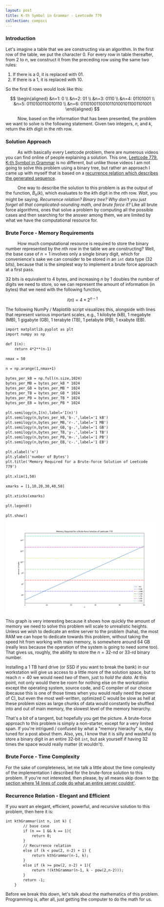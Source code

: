```yaml
---
layout: post
title: K-th Symbol in Grammar - Leetcode 779
collection: compsci
---
```

### Introduction
Let's imagine a table that we are constructing via an algorithm. In the first row of the table, we put the character $0$. For every row in table thereafter, from $2$ to $n$, we construct it from the preceding row using the same two rules:

1. If there is a $0$, it is replaced with $01$.
2. If there is a $1$, it is replaced with $10$.

So the first $6$ rows would look like this:

$$
\begin{aligned}
&n=1: 0 \\
&n=2: 01 \\
&n=3: 0110 \\
&n=4: 01101001 \\
&n=5: 0110100110010110 \\
&n=6: 01101001100101101001011001101001
\end{aligned}
$$

$\hspace{1cm}$ Now, based on the information that has been presented, the problem we want to solve is the following statement. Given two integers, $n$, and $k$, return the $k$th digit in the $n$th row. 

### Solution Approach
$\hspace{1cm}$ As with basically every Leetcode problem, there are numerous videos you can find online of people explaining a solution. This one, [Leetcode 779. K-th Symbol in Grammar](https://leetcode.com/problems/k-th-symbol-in-grammar/) is no different, but unlike those videos I am not going to solve this problem using a binary tree, but rather an approach I came up with myself that is based on a [recurrence relation which describes the generated sequence](#recurrence-relation).

$\hspace{1cm}$ One way to describe the solution to this problem is as the output of the function, $B_{n}(k)$, which evaluates to the $k$th digit in the $n$th row. *Wait*, you might be saying. *Recurrence relation? Binary tree? Why don't you just forget all that complicated-sounding math, and brute force it?* Like all brute force algorithms, ones that solve a problem by computing all the possible cases and then searching for the answer among them, we are limited by what we have the computational resource for. 

### Brute Force - Memory Requirements
$\hspace{1cm}$ How much computational resource is required to store the binary number represented by the $n$th row in the table we are constructing? Well, the base case of $n=1$ involves only a single binary digit, which for convenience's sake we can consider to be stored in an `int` data type (32 bits), because that is the simplest way to implement a brute force approach at a first pass. 

$32$ bits is equivalent to $4$ bytes, and increasing $n$ by $1$ doubles the number of digits we need to store, so we can represent the amount of information (in bytes) that we need with the following function,

$$
I(n) = 4*2^{n-1}
$$

The following NumPy / Maplotlib script visualizes this, alongside with lines that represent various important scales, e.g., 1 kilobyte (kB), 1 megabyte (MB), 1 gigabyte (GB), 1 terabyte (TB), 1 petabyte (PB), 1 exabyte (EB).

```
import matplotlib.pyplot as plt
import numpy as np

def I(n):
	return 4*2**(n-1)

nmax = 50

n = np.arange(1,nmax+1)

bytes_per_kB = np.full(n.size,1024)
bytes_per_MB = bytes_per_kB * 1024
bytes_per_GB = bytes_per_MB * 1024
bytes_per_TB = bytes_per_GB * 1024
bytes_per_PB = bytes_per_TB * 1024
bytes_per_EB = bytes_per_PB * 1024

plt.semilogy(n,I(n),label='I(n)')
plt.semilogy(n,bytes_per_kB,'b-.',label='1 kB')
plt.semilogy(n,bytes_per_MB,'r-.',label='1 MB')
plt.semilogy(n,bytes_per_GB,'g-.',label='1 GB')
plt.semilogy(n,bytes_per_TB,'y-.',label='1 TB')
plt.semilogy(n,bytes_per_PB,'m-.',label='1 PB')
plt.semilogy(n,bytes_per_EB,'c-.',label='1 EB')

plt.xlabel('n')
plt.ylabel('number of Bytes')
plt.title('Memory Required for a Brute-force Solution of Leetcode 779')

plt.xlim(1,50)

xmarks = [1,10,20,30,40,50]

plt.xticks(xmarks)

plt.legend()

plt.show()
```

![Memory requirement](../assets/compsci/numBytes_kthGrammar.png)

This graph is very interesting because it shows how quickly the amount of memory we need to solve this problem will scale to unrealistic heights. Unless we wish to dedicate an entire server to the problem (haha), the most RAM we can hope to dedicate towards this problem, without taking the speed hit from working with main memory, is somewhere around 64 GB (really less because the operation of the system is going to need some too). That gives us, roughly, the ability to store the $n=32$-nd or $33$-rd binary number. 

Installing a 1 TB hard drive (or SSD if you want to break the bank) in our workstation will give us access to a little more of the solution space, but to reach $n=40$ we would need *two* of them, just to *hold the data*. At this point, not only would there be room for nothing else on the workstation except the operating system, source code, and C compiler of our choice (because this is one of those times when you would really need the power of C), but even the most well-written, optimized C would be slow as hell at these problem sizes as large chunks of data would constantly be shuffled into and out of main memory, the slowest level of the memory hierarchy. 

That's a bit of a tangent, but hopefully you get the picture. A brute-force approach to this problem is simply a non-starter, except for a very limited span. If you're intrigued / confused by what a "memory hierachy" is, stay tuned for a post about them. Also, yes, I know that it is silly and wasteful to store a binary digit in an entire 32-bit `int`, but ask yourself if having 32 times the space would really matter (it wouldn't).

### Brute Force - Time Complexity
For the sake of completeness, let me talk a little about the time complexity of the implementation I described for the brute-force solution to this problem. If you're not interested, then please, by all means skip down to [the section where 14 lines of code do what an entire server couldnt'](#recurrence-relation---elegant-and-efficient).

### Recurrence Relation - Elegant and Efficient
If you want an elegant, efficient, powerful, and recursive solution to this problem, then here it is:
```
int kthGrammar(int n, int k) {
        // base case
        if (n == 1 && k == 1){
            return 0;
        }
        // Recurrence relation
        else if (k < pow(2, n-2) + 1) {
            return kthGrammar(n-1, k);
        }
        else if (k >= pow(2, n-2) + 1){
            return !(kthGrammar(n-1, k - pow(2,n-2)));
        }
        return -1;
    }
```
Before we break this down, let's talk about the mathematics of this problem. Programming is, after all, just getting the computer to do the math for us. 
